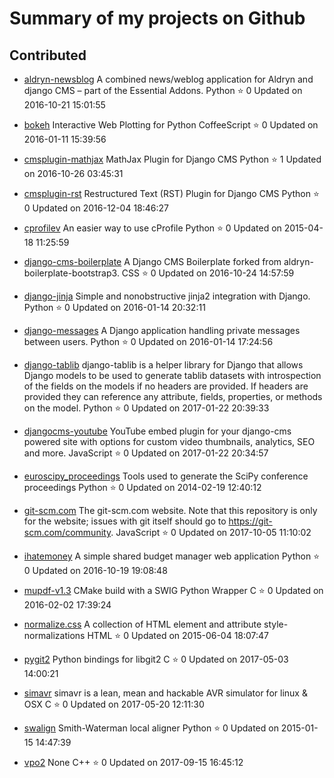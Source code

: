 
# Summary of my projects on Github


## Contributed


* [aldryn-newsblog](https://github.com/FabriceSalvaire/aldryn-newsblog)
  A combined news/weblog application for Aldryn and django CMS – part of the Essential Addons.
  Python :star: 0 Updated on 2016-10-21 15:01:55

* [bokeh](https://github.com/FabriceSalvaire/bokeh)
  Interactive Web Plotting for Python
  CoffeeScript :star: 0 Updated on 2016-01-11 15:39:56

* [cmsplugin-mathjax](https://github.com/FabriceSalvaire/cmsplugin-mathjax)
  MathJax Plugin for Django CMS 
  Python :star: 1 Updated on 2016-10-26 03:45:31

* [cmsplugin-rst](https://github.com/FabriceSalvaire/cmsplugin-rst)
  Restructured Text (RST) Plugin for Django CMS
  Python :star: 0 Updated on 2016-12-04 18:46:27

* [cprofilev](https://github.com/FabriceSalvaire/cprofilev)
  An easier way to use cProfile
  Python :star: 0 Updated on 2015-04-18 11:25:59

* [django-cms-boilerplate](https://github.com/FabriceSalvaire/django-cms-boilerplate)
  A Django CMS Boilerplate forked from aldryn-boilerplate-bootstrap3.
  CSS :star: 0 Updated on 2016-10-24 14:57:59

* [django-jinja](https://github.com/FabriceSalvaire/django-jinja)
  Simple and nonobstructive jinja2 integration with Django.
  Python :star: 0 Updated on 2016-01-14 20:32:11

* [django-messages](https://github.com/FabriceSalvaire/django-messages)
  A Django application handling private messages between users.
  Python :star: 0 Updated on 2016-01-14 17:24:56

* [django-tablib](https://github.com/FabriceSalvaire/django-tablib)
  django-tablib is a helper library for Django that allows Django models to be used to generate tablib datasets with introspection of the fields on the models if no headers are provided. If headers are provided they can reference any attribute, fields, properties, or methods on the model.
  Python :star: 0 Updated on 2017-01-22 20:39:33

* [djangocms-youtube](https://github.com/FabriceSalvaire/djangocms-youtube)
  YouTube embed plugin for your django-cms powered site with options for custom video thumbnails, analytics, SEO and more.
  JavaScript :star: 0 Updated on 2017-01-22 20:34:57

* [euroscipy_proceedings](https://github.com/FabriceSalvaire/euroscipy_proceedings)
  Tools used to generate the SciPy conference proceedings
  Python :star: 0 Updated on 2014-02-19 12:40:12

* [git-scm.com](https://github.com/FabriceSalvaire/git-scm.com)
  The git-scm.com website. Note that this repository is only for the website; issues with git itself should go to https://git-scm.com/community.
  JavaScript :star: 0 Updated on 2017-10-05 11:10:02

* [ihatemoney](https://github.com/FabriceSalvaire/ihatemoney)
  A simple shared budget manager web application
  Python :star: 0 Updated on 2016-10-19 19:08:48

* [mupdf-v1.3](https://github.com/FabriceSalvaire/mupdf-v1.3)
  CMake build with a SWIG Python Wrapper
  C :star: 0 Updated on 2016-02-02 17:39:24

* [normalize.css](https://github.com/FabriceSalvaire/normalize.css)
  A collection of HTML element and attribute style-normalizations
  HTML :star: 0 Updated on 2015-06-04 18:07:47

* [pygit2](https://github.com/FabriceSalvaire/pygit2)
  Python bindings for libgit2
  C :star: 0 Updated on 2017-05-03 14:00:21

* [simavr](https://github.com/FabriceSalvaire/simavr)
  simavr is a lean, mean and hackable AVR simulator for linux & OSX
  C :star: 0 Updated on 2017-05-20 12:11:30

* [swalign](https://github.com/FabriceSalvaire/swalign)
  Smith-Waterman local aligner
  Python :star: 0 Updated on 2015-01-15 14:47:39

* [vpo2](https://github.com/FabriceSalvaire/vpo2)
  None
  C++ :star: 0 Updated on 2017-09-15 16:45:12
